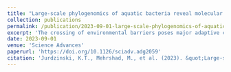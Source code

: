 ```yaml
---
title: "Large-scale phylogenomics of aquatic bacteria reveal molecular mechanisms for adaptation to salinity"
collection: publications
permalink: /publication/2023-09-01-large-scale-phylogenomics-of-aquatic-bacteria
excerpt: 'The crossing of environmental barriers poses major adaptive challenges. Rareness of freshwater-marine transitions separates the bacterial communities, but how these are related to brackish counterparts remains elusive, as do the molecular adaptations facilitating cross-biome transitions. We conducted large-scale phylogenomic analysis of freshwater, brackish, and marine quality-filtered metagenome-assembled genomes (11,248). Average nucleotide identity analyses showed that bacterial species rarely existed in multiple biomes. In contrast, distinct brackish basins cohosted numerous species, but their intraspecific population structures displayed clear signs of geographic separation. We further identified the most recent cross-biome transitions, which were rare, ancient, and most commonly directed toward the brackish biome. Transitions were accompanied by systematic changes in amino acid composition and isoelectric point distributions of inferred proteomes, which evolved over millions of years, as well as convergent gains or losses of specific gene functions. Therefore, adaptive challenges entailing proteome reorganization and specific changes in gene content constrains the cross-biome transitions, resulting in species-level separation between aquatic biomes.'
date: 2023-09-01
venue: 'Science Advances'
paperurl: 'https://doi.org/10.1126/sciadv.adg2059'
citation: 'Jurdzinski, K.T., Mehrshad, M., et al. (2023). &quot;Large-scale phylogenomics of aquatic bacteria reveal molecular mechanisms for adaptation to salinity.&quot; <i>Science Advances</i>, 9, eadg2059.'
---
```



